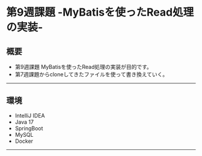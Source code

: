 # 第9週課題 -MyBatisを使ったRead処理の実装-

## 概要

- 第9週課題 MyBatisを使ったRead処理の実装が目的です。
- 第7週課題からcloneしてきたファイルを使って書き換えていく。
- - - 

## 環境


- IntelliJ IDEA
- Java 17
- SpringBoot
- MySQL
- Docker


- - -


